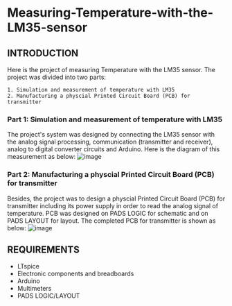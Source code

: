 # Measuring-Temperature-with-the-LM35-sensor
## INTRODUCTION
Here is the project of measuring Temperature with the LM35 sensor. The project was divided into two parts:

    1. Simulation and measurement of temperature with LM35
    2. Manufacturing a physcial Printed Circuit Board (PCB) for transmitter
    
### Part 1: Simulation and measurement of temperature with LM35
The project's system was designed by connecting the LM35 sensor with the analog signal processing, communication (transmitter and receiver), analog to digital converter circuits and Arduino. Here is the diagram of this measurement as below:
![image](https://github.com/Yendang1206/Measuring-Temperature-with-the-LM35-sensor/assets/86560239/27d2ad32-f9f7-4900-b8d7-8273d9fe72b5)
### Part 2: Manufacturing a physcial Printed Circuit Board (PCB) for transmitter
Besides, the project was to design a physcial Printed Circuit Board (PCB) for transmitter including its power supply in order to read the analog signal of temperature. PCB was designed on PADS LOGIC for schematic and on PADS LAYOUT for layout. The completed PCB for transmitter is shown as below:
![image](https://github.com/Yendang1206/Measuring-Temperature-with-the-LM35-sensor/assets/86560239/622c72a4-06c7-4e2c-bc3d-ed40097002c3)
## REQUIREMENTS
- LTspice
- Electronic components and breadboards
- Arduino
- Multimeters
- PADS LOGIC/LAYOUT
